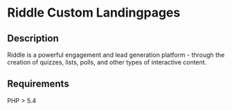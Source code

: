 Riddle Custom Landingpages
==========================
## Description
Riddle is a powerful engagement and lead generation platform - through the 
creation of quizzes, lists, polls, and other types of interactive content. 

## Requirements
PHP > 5.4
